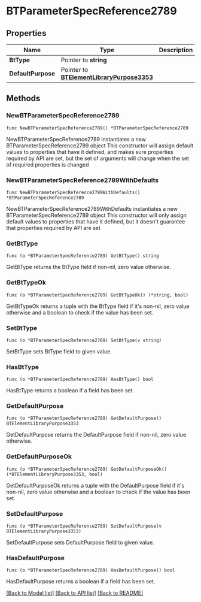# BTParameterSpecReference2789

## Properties

Name | Type | Description | Notes
------------ | ------------- | ------------- | -------------
**BtType** | Pointer to **string** |  | [optional] 
**DefaultPurpose** | Pointer to [**BTElementLibraryPurpose3353**](BTElementLibraryPurpose3353.md) |  | [optional] 

## Methods

### NewBTParameterSpecReference2789

`func NewBTParameterSpecReference2789() *BTParameterSpecReference2789`

NewBTParameterSpecReference2789 instantiates a new BTParameterSpecReference2789 object
This constructor will assign default values to properties that have it defined,
and makes sure properties required by API are set, but the set of arguments
will change when the set of required properties is changed

### NewBTParameterSpecReference2789WithDefaults

`func NewBTParameterSpecReference2789WithDefaults() *BTParameterSpecReference2789`

NewBTParameterSpecReference2789WithDefaults instantiates a new BTParameterSpecReference2789 object
This constructor will only assign default values to properties that have it defined,
but it doesn't guarantee that properties required by API are set

### GetBtType

`func (o *BTParameterSpecReference2789) GetBtType() string`

GetBtType returns the BtType field if non-nil, zero value otherwise.

### GetBtTypeOk

`func (o *BTParameterSpecReference2789) GetBtTypeOk() (*string, bool)`

GetBtTypeOk returns a tuple with the BtType field if it's non-nil, zero value otherwise
and a boolean to check if the value has been set.

### SetBtType

`func (o *BTParameterSpecReference2789) SetBtType(v string)`

SetBtType sets BtType field to given value.

### HasBtType

`func (o *BTParameterSpecReference2789) HasBtType() bool`

HasBtType returns a boolean if a field has been set.

### GetDefaultPurpose

`func (o *BTParameterSpecReference2789) GetDefaultPurpose() BTElementLibraryPurpose3353`

GetDefaultPurpose returns the DefaultPurpose field if non-nil, zero value otherwise.

### GetDefaultPurposeOk

`func (o *BTParameterSpecReference2789) GetDefaultPurposeOk() (*BTElementLibraryPurpose3353, bool)`

GetDefaultPurposeOk returns a tuple with the DefaultPurpose field if it's non-nil, zero value otherwise
and a boolean to check if the value has been set.

### SetDefaultPurpose

`func (o *BTParameterSpecReference2789) SetDefaultPurpose(v BTElementLibraryPurpose3353)`

SetDefaultPurpose sets DefaultPurpose field to given value.

### HasDefaultPurpose

`func (o *BTParameterSpecReference2789) HasDefaultPurpose() bool`

HasDefaultPurpose returns a boolean if a field has been set.


[[Back to Model list]](../README.md#documentation-for-models) [[Back to API list]](../README.md#documentation-for-api-endpoints) [[Back to README]](../README.md)


